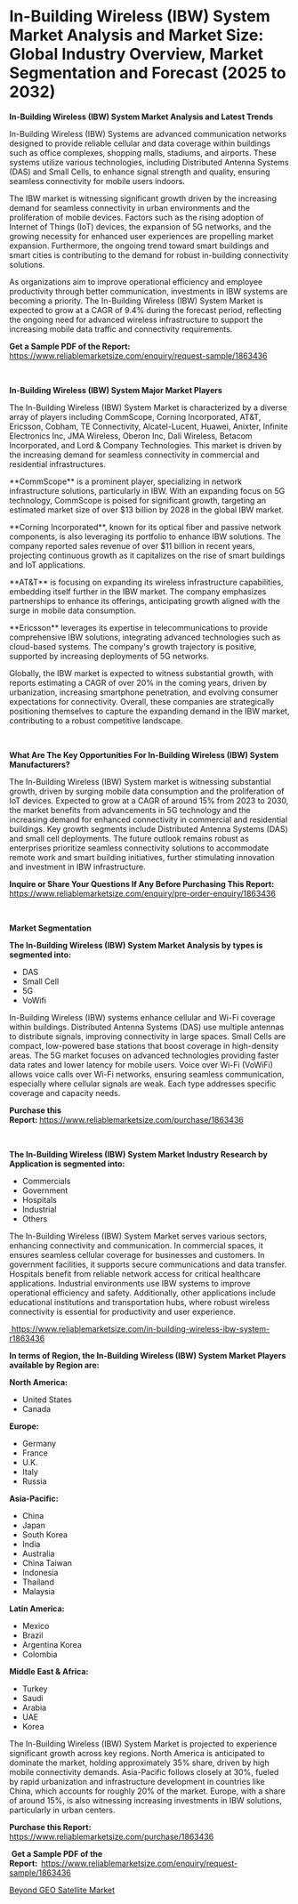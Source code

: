 <p><h1>In-Building Wireless (IBW) System Market Analysis and Market Size: Global Industry Overview, Market Segmentation and Forecast (2025 to 2032)</h1></p><p><strong>In-Building Wireless (IBW) System Market Analysis and Latest Trends</strong></p>
<p><p>In-Building Wireless (IBW) Systems are advanced communication networks designed to provide reliable cellular and data coverage within buildings such as office complexes, shopping malls, stadiums, and airports. These systems utilize various technologies, including Distributed Antenna Systems (DAS) and Small Cells, to enhance signal strength and quality, ensuring seamless connectivity for mobile users indoors.</p><p>The IBW market is witnessing significant growth driven by the increasing demand for seamless connectivity in urban environments and the proliferation of mobile devices. Factors such as the rising adoption of Internet of Things (IoT) devices, the expansion of 5G networks, and the growing necessity for enhanced user experiences are propelling market expansion. Furthermore, the ongoing trend toward smart buildings and smart cities is contributing to the demand for robust in-building connectivity solutions.</p><p>As organizations aim to improve operational efficiency and employee productivity through better communication, investments in IBW systems are becoming a priority. The In-Building Wireless (IBW) System Market is expected to grow at a CAGR of 9.4% during the forecast period, reflecting the ongoing need for advanced wireless infrastructure to support the increasing mobile data traffic and connectivity requirements.</p></p>
<p><strong>Get a Sample PDF of the Report:&nbsp;</strong> <a href="https://www.reliablemarketsize.com/enquiry/request-sample/1863436?utm_campaign=2297&utm_medium=2&utm_source=Github&utm_content=ia&utm_term=15022025&utm_id=in-building-wireless-ibw-system">https://www.reliablemarketsize.com/enquiry/request-sample/1863436</a></p>
<p>&nbsp;</p>
<p><strong>In-Building Wireless (IBW) System Major Market Players</strong></p>
<p><p>The In-Building Wireless (IBW) System Market is characterized by a diverse array of players including CommScope, Corning Incorporated, AT&T, Ericsson, Cobham, TE Connectivity, Alcatel-Lucent, Huawei, Anixter, Infinite Electronics Inc, JMA Wireless, Oberon Inc, Dali Wireless, Betacom Incorporated, and Lord & Company Technologies. This market is driven by the increasing demand for seamless connectivity in commercial and residential infrastructures.</p><p>**CommScope** is a prominent player, specializing in network infrastructure solutions, particularly in IBW. With an expanding focus on 5G technology, CommScope is poised for significant growth, targeting an estimated market size of over $13 billion by 2028 in the global IBW market.</p><p>**Corning Incorporated**, known for its optical fiber and passive network components, is also leveraging its portfolio to enhance IBW solutions. The company reported sales revenue of over $11 billion in recent years, projecting continuous growth as it capitalizes on the rise of smart buildings and IoT applications.</p><p>**AT&T** is focusing on expanding its wireless infrastructure capabilities, embedding itself further in the IBW market. The company emphasizes partnerships to enhance its offerings, anticipating growth aligned with the surge in mobile data consumption.</p><p>**Ericsson** leverages its expertise in telecommunications to provide comprehensive IBW solutions, integrating advanced technologies such as cloud-based systems. The company's growth trajectory is positive, supported by increasing deployments of 5G networks.</p><p>Globally, the IBW market is expected to witness substantial growth, with reports estimating a CAGR of over 20% in the coming years, driven by urbanization, increasing smartphone penetration, and evolving consumer expectations for connectivity. Overall, these companies are strategically positioning themselves to capture the expanding demand in the IBW market, contributing to a robust competitive landscape.</p></p>
<p>&nbsp;</p>
<p><strong>What Are The Key Opportunities For In-Building Wireless (IBW) System Manufacturers?</strong></p>
<p><p>The In-Building Wireless (IBW) System market is witnessing substantial growth, driven by surging mobile data consumption and the proliferation of IoT devices. Expected to grow at a CAGR of around 15% from 2023 to 2030, the market benefits from advancements in 5G technology and the increasing demand for enhanced connectivity in commercial and residential buildings. Key growth segments include Distributed Antenna Systems (DAS) and small cell deployments. The future outlook remains robust as enterprises prioritize seamless connectivity solutions to accommodate remote work and smart building initiatives, further stimulating innovation and investment in IBW infrastructure.</p></p>
<p><strong>Inquire or Share Your Questions If Any Before Purchasing This Report:</strong> <a href="https://www.reliablemarketsize.com/enquiry/pre-order-enquiry/1863436?utm_campaign=2297&utm_medium=2&utm_source=Github&utm_content=ia&utm_term=15022025&utm_id=in-building-wireless-ibw-system">https://www.reliablemarketsize.com/enquiry/pre-order-enquiry/1863436</a></p>
<p>&nbsp;</p>
<p><strong>Market Segmentation</strong></p>
<p><strong>The In-Building Wireless (IBW) System Market Analysis by types is segmented into:</strong></p>
<p><ul><li>DAS</li><li>Small Cell</li><li>5G</li><li>VoWifi</li></ul></p>
<p><p>In-Building Wireless (IBW) systems enhance cellular and Wi-Fi coverage within buildings. Distributed Antenna Systems (DAS) use multiple antennas to distribute signals, improving connectivity in large spaces. Small Cells are compact, low-powered base stations that boost coverage in high-density areas. The 5G market focuses on advanced technologies providing faster data rates and lower latency for mobile users. Voice over Wi-Fi (VoWiFi) allows voice calls over Wi-Fi networks, ensuring seamless communication, especially where cellular signals are weak. Each type addresses specific coverage and capacity needs.</p></p>
<p><strong>Purchase this Report:&nbsp;</strong><a href="https://www.reliablemarketsize.com/purchase/1863436?utm_campaign=2297&utm_medium=2&utm_source=Github&utm_content=ia&utm_term=15022025&utm_id=in-building-wireless-ibw-system">https://www.reliablemarketsize.com/purchase/1863436</a></p>
<p>&nbsp;</p>
<p><strong>The In-Building Wireless (IBW) System Market Industry Research by Application is segmented into:</strong></p>
<p><ul><li>Commercials</li><li>Government</li><li>Hospitals</li><li>Industrial</li><li>Others</li></ul></p>
<p><p>The In-Building Wireless (IBW) System Market serves various sectors, enhancing connectivity and communication. In commercial spaces, it ensures seamless cellular coverage for businesses and customers. In government facilities, it supports secure communications and data transfer. Hospitals benefit from reliable network access for critical healthcare applications. Industrial environments use IBW systems to improve operational efficiency and safety. Additionally, other applications include educational institutions and transportation hubs, where robust wireless connectivity is essential for productivity and user experience.</p></p>
<p><a href="https://www.reliablemarketsize.com/in-building-wireless-ibw-system-r1863436?utm_campaign=2297&utm_medium=2&utm_source=Github&utm_content=ia&utm_term=15022025&utm_id=in-building-wireless-ibw-system">&nbsp;https://www.reliablemarketsize.com/in-building-wireless-ibw-system-r1863436</a></p>
<p><strong>In terms of Region, the In-Building Wireless (IBW) System Market Players available by Region are:</strong></p>
<p>
    <p> <strong> North America: </strong>
        <ul>
            <li>United States</li>
            <li>Canada</li>
        </ul>
        </p> 
    <p> <strong> Europe: </strong>
        <ul>
            <li>Germany</li>
            <li>France</li>
            <li>U.K.</li>
            <li>Italy</li>
            <li>Russia</li>
        </ul>
        </p> 
    <p> <strong> Asia-Pacific: </strong>
        <ul>
            <li>China</li>
            <li>Japan</li>
            <li>South Korea</li>
            <li>India</li>
            <li>Australia</li>
            <li>China Taiwan</li>
            <li>Indonesia</li>
            <li>Thailand</li>
            <li>Malaysia</li>
        </ul>
        </p> 
    <p> <strong> Latin America: </strong>
        <ul>
            <li>Mexico</li>
            <li>Brazil</li>
            <li>Argentina Korea</li>
            <li>Colombia</li>
        </ul>
        </p> 
    <p> <strong> Middle East & Africa: </strong>
        <ul>
            <li>Turkey</li>
            <li>Saudi</li>
            <li>Arabia</li>
            <li>UAE</li>
            <li>Korea</li>
        </ul>
    </p>
    </p>
<p><p>The In-Building Wireless (IBW) System Market is projected to experience significant growth across key regions. North America is anticipated to dominate the market, holding approximately 35% share, driven by high mobile connectivity demands. Asia-Pacific follows closely at 30%, fueled by rapid urbanization and infrastructure development in countries like China, which accounts for roughly 20% of the market. Europe, with a share of around 15%, is also witnessing increasing investments in IBW solutions, particularly in urban centers.</p></p>
<p><strong>Purchase this Report: </strong><a href="https://www.reliablemarketsize.com/purchase/1863436?utm_campaign=2297&utm_medium=2&utm_source=Github&utm_content=ia&utm_term=15022025&utm_id=in-building-wireless-ibw-system">https://www.reliablemarketsize.com/purchase/1863436</a></p>
<p>&nbsp;<strong>Get a Sample PDF of the Report:&nbsp;&nbsp;</strong><a href="https://www.reliablemarketsize.com/enquiry/request-sample/1863436?utm_campaign=2297&utm_medium=2&utm_source=Github&utm_content=ia&utm_term=15022025&utm_id=in-building-wireless-ibw-system">https://www.reliablemarketsize.com/enquiry/request-sample/1863436</a></p>
<p><strong></strong></p>
<p><p><a href="https://github.com/dierdrecrichton210/Market-Research-Report-List-1/blob/main/beyond-geo-satellite-market.md?utm_campaign=2297&utm_medium=2&utm_source=Github&utm_content=ia&utm_term=15022025&utm_id=in-building-wireless-ibw-system">Beyond GEO Satellite Market</a></p></p>